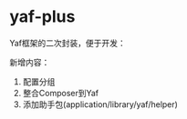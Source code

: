 # yaf-plus

Yaf框架的二次封装，便于开发：

新增内容：

1. 配置分组
2. 整合Composer到Yaf
3. 添加助手包(application/library/yaf/helper)


